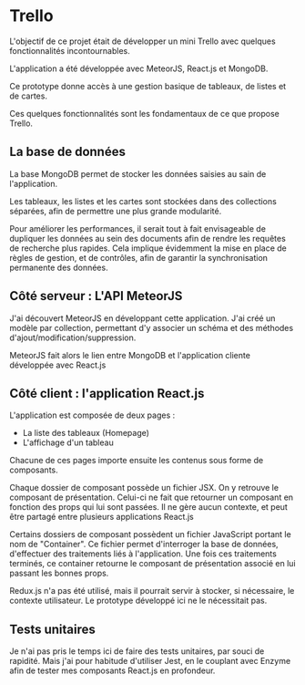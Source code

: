 # Trello

L'objectif de ce projet était de développer un mini Trello avec quelques fonctionnalités incontournables.

L'application a été développée avec MeteorJS, React.js et MongoDB.

Ce prototype donne accès à une gestion basique de tableaux, de listes et de cartes.

Ces quelques fonctionnalités sont les fondamentaux de ce que propose Trello.

## La base de données

La base MongoDB permet de stocker les données saisies au sain de l'application.

Les tableaux, les listes et les cartes sont stockées dans des collections séparées, afin de permettre une plus grande modularité.

Pour améliorer les performances, il serait tout à fait envisageable de dupliquer les données au sein des documents afin de rendre les requêtes de recherche plus rapides. Cela implique évidemment la mise en place de règles de gestion, et de contrôles, afin de garantir la synchronisation permanente des données.

## Côté serveur : L'API MeteorJS

J'ai découvert MeteorJS en développant cette application. J'ai créé un modèle par collection, permettant d'y associer un schéma et des méthodes d'ajout/modification/suppression.

MeteorJS fait alors le lien entre MongoDB et l'application cliente développée avec React.js

## Côté client : l'application React.js

L'application est composée de deux pages :

- La liste des tableaux (Homepage)
- L'affichage d'un tableau

Chacune de ces pages importe ensuite les contenus sous forme de composants.

Chaque dossier de composant possède un fichier JSX. On y retrouve le composant de présentation. Celui-ci ne fait que retourner un composant en fonction des props qui lui sont passées. Il ne gère aucun contexte, et peut être partagé entre plusieurs applications React.js

Certains dossiers de composant possèdent un fichier JavaScript portant le nom de "Container". Ce fichier permet d'interroger la base de données, d'effectuer des traitements liés à l'application. Une fois ces traitements terminés, ce container retourne le composant de présentation associé en lui passant les bonnes props.

Redux.js n'a pas été utilisé, mais il pourrait servir à stocker, si nécessaire, le contexte utilisateur. Le prototype développé ici ne le nécessitait pas.

## Tests unitaires

Je n'ai pas pris le temps ici de faire des tests unitaires, par souci de rapidité. Mais j'ai pour habitude d'utiliser Jest, en le couplant avec Enzyme afin de tester mes composants React.js en profondeur.

